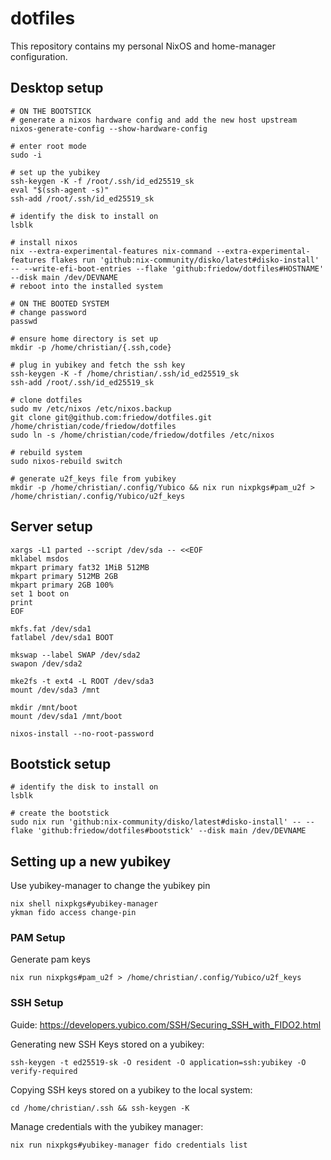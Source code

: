# dotfiles

This repository contains my personal NixOS and home-manager configuration.

## Desktop setup

```
# ON THE BOOTSTICK
# generate a nixos hardware config and add the new host upstream
nixos-generate-config --show-hardware-config

# enter root mode
sudo -i

# set up the yubikey
ssh-keygen -K -f /root/.ssh/id_ed25519_sk
eval "$(ssh-agent -s)"
ssh-add /root/.ssh/id_ed25519_sk

# identify the disk to install on
lsblk

# install nixos
nix --extra-experimental-features nix-command --extra-experimental-features flakes run 'github:nix-community/disko/latest#disko-install' -- --write-efi-boot-entries --flake 'github:friedow/dotfiles#HOSTNAME' --disk main /dev/DEVNAME
# reboot into the installed system

# ON THE BOOTED SYSTEM
# change password
passwd

# ensure home directory is set up
mkdir -p /home/christian/{.ssh,code}

# plug in yubikey and fetch the ssh key
ssh-keygen -K -f /home/christian/.ssh/id_ed25519_sk
ssh-add /root/.ssh/id_ed25519_sk

# clone dotfiles
sudo mv /etc/nixos /etc/nixos.backup
git clone git@github.com:friedow/dotfiles.git /home/christian/code/friedow/dotfiles
sudo ln -s /home/christian/code/friedow/dotfiles /etc/nixos

# rebuild system
sudo nixos-rebuild switch

# generate u2f_keys file from yubikey
mkdir -p /home/christian/.config/Yubico && nix run nixpkgs#pam_u2f > /home/christian/.config/Yubico/u2f_keys
```

## Server setup

```
xargs -L1 parted --script /dev/sda -- <<EOF
mklabel msdos
mkpart primary fat32 1MiB 512MB
mkpart primary 512MB 2GB
mkpart primary 2GB 100%
set 1 boot on
print
EOF

mkfs.fat /dev/sda1
fatlabel /dev/sda1 BOOT

mkswap --label SWAP /dev/sda2
swapon /dev/sda2

mke2fs -t ext4 -L ROOT /dev/sda3
mount /dev/sda3 /mnt

mkdir /mnt/boot
mount /dev/sda1 /mnt/boot

nixos-install --no-root-password
```

## Bootstick setup

```
# identify the disk to install on
lsblk

# create the bootstick
sudo nix run 'github:nix-community/disko/latest#disko-install' -- --flake 'github:friedow/dotfiles#bootstick' --disk main /dev/DEVNAME
```

## Setting up a new yubikey

Use yubikey-manager to change the yubikey pin

```
nix shell nixpkgs#yubikey-manager
ykman fido access change-pin
```

### PAM Setup

Generate pam keys

```
nix run nixpkgs#pam_u2f > /home/christian/.config/Yubico/u2f_keys
```

### SSH Setup

Guide: https://developers.yubico.com/SSH/Securing_SSH_with_FIDO2.html

Generating new SSH Keys stored on a yubikey:

```
ssh-keygen -t ed25519-sk -O resident -O application=ssh:yubikey -O verify-required
```

Copying SSH keys stored on a yubikey to the local system:

```
cd /home/christian/.ssh && ssh-keygen -K
```

Manage credentials with the yubikey manager:

```
nix run nixpkgs#yubikey-manager fido credentials list
```
